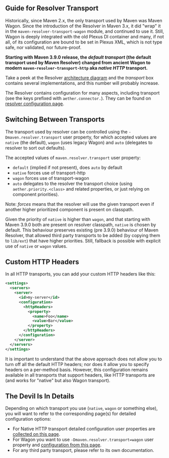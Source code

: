 ## Guide for Resolver Transport
<!--
Licensed to the Apache Software Foundation (ASF) under one
or more contributor license agreements.  See the NOTICE file
distributed with this work for additional information
regarding copyright ownership.  The ASF licenses this file
to you under the Apache License, Version 2.0 (the
"License"); you may not use this file except in compliance
with the License.  You may obtain a copy of the License at

    http://www.apache.org/licenses/LICENSE-2.0

Unless required by applicable law or agreed to in writing,
software distributed under the License is distributed on an
"AS IS" BASIS, WITHOUT WARRANTIES OR CONDITIONS OF ANY
KIND, either express or implied.  See the License for the
specific language governing permissions and limitations
under the License.
-->

Historically, since Maven 2.x, the only transport used by Maven was Maven Wagon. Since the introduction of the Resolver in
Maven 3.x, it did "wrap" it in the `maven-resolver-transport-wagon` module, and continued to use it. Still, Wagon is 
deeply integrated with the old Plexus DI container and many, if not all, of its configuration are bound to be set in 
Plexus XML, which is not type safe, nor validated, nor future-proof.

**Starting with Maven 3.9.0 release, the _default transport_ (the default transport used by Maven Resolver)
changed from ancient Wagon to modern `maven-resolver-transport-http` aka _native HTTP_ transport.**

Take a peek at the Resolver [architecture diagram](https://maven.apache.org/resolver/) and the _transport_ box
contains several implementations, and this number will probably increase.

The Resolver contains configuration for many aspects, including transport (see the keys
prefixed with `aether.connector.`). They can be found on 
[resolver configuration page](https://maven.apache.org/resolver/configuration.html).

## Switching Between Transports

The transport used by resolver can be controlled using the `-Dmaven.resolver.transport` user property, for which accepted
values are `native` (the default), `wagon` (uses legacy Wagon) and `auto` (delegates to resolver to sort
out defaults).

The accepted values of `maven.resolver.transport` user property:
* `default` (implied if not present), does `auto` by default
* `native` forces use of transport-http
* `wagon` forces use of transport-wagon
* `auto` delegates to the resolver the transport choice (using `aether.priority.<class>` and related properties, or just relying on component priorities).

Note: _forces_ means that the resolver will use the given transport even if another higher prioritized component is present
on classpath.

Given the priority of `native` is higher than `wagon`, and that starting with Maven 3.9.0 both are present on resolver
classpath, `native` is chosen by default. This behaviour preserves existing (pre 3.9.0) behaviour of Maven Resolver,
that allowed third party transports to be added (by copying them to `lib/ext`) that have higher priorities. Still,
fallback is possible with explicit use of `native` or `wagon` values.

## Custom HTTP Headers

In all HTTP transports, you can add your custom HTTP headers like this:

```xml
<settings>
  <servers>
    <server>
      <id>my-server</id>
      <configuration>
        <httpHeaders>
          <property>
            <name>Foo</name>
            <value>Bar</value>
          </property>
        </httpHeaders>
      </configuration>
    </server>
  </servers>
</settings>
```

It is important to understand that the above approach does not allow you to turn off all the default HTTP headers; 
nor does it allow you to specify headers on a per-method basis. However, this configuration remains available in all 
transports that support headers, like HTTP transports are (and works for "native" but also Wagon transport).

## The Devil Is In Details

Depending on which transport you use (`native`, `wagon` or something else), you will want to refer to the corresponding
page(s) for detailed configuration options:

* For Native HTTP transport detailed configuration user properties are [collected on this page](https://maven.apache.org/resolver/configuration.html).
* For Wagon you want to use `-Dmaven.resolver.transport=wagon` user property and [configuration from this page](https://maven.apache.org/guides/mini/guide-http-settings.html).
* For any third party transport, please refer to its own documentation.
